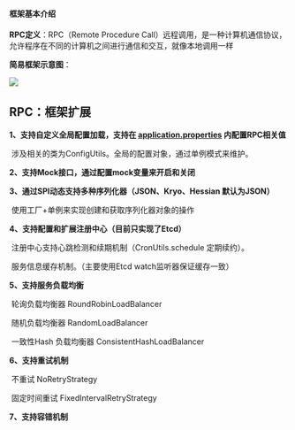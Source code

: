 #### 框架基本介绍



**RPC定义**：RPC（Remote Procedure Call）远程调用，是一种计算机通信协议，允许程序在不同的计算机之间进行通信和交互，就像本地调用一样



**简易框架示意图**：

![](C:\Users\86178\AppData\Roaming\Typora\typora-user-images\image-20240925180546614.png)



## RPC：框架扩展



**1、支持自定义全局配置加载，支持在 [application.properties](example-comsumer\src\main\resources\application.properties) 内配置RPC相关值**

​	涉及相关的类为ConfigUtils。全局的配置对象，通过单例模式来维护。

**2、支持Mock接口，通过配置mock变量来开启和关闭**

**3、通过SPI动态支持多种序列化器（JSON、Kryo、Hessian  默认为JSON）**

​	使用工厂+单例来实现创建和获取序列化器对象的操作

**4、支持配置和扩展注册中心（目前只实现了Etcd）**

​	注册中心支持心跳检测和续期机制（CronUtils.schedule 定期续约）。

​	服务信息缓存机制。（主要使用Etcd watch监听器保证缓存一致）

**5、支持服务负载均衡**

​	轮询负载均衡器 RoundRobinLoadBalancer 

​	随机负载均衡器 RandomLoadBalancer

​	一致性Hash 负载均衡器 ConsistentHashLoadBalancer

**6、支持重试机制**

​	不重试 NoRetryStrategy

​	固定时间重试 FixedIntervalRetryStrategy

**7、支持容错机制**

​	

